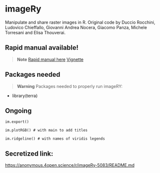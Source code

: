 # imageRy

Manipulate and share raster images in R.
Original code by Duccio Rocchini, Ludovico Chieffallo, Giovanni Andrea Nocera, Giacomo Panza, Michele Torresani and Elisa Thouverai.

## Rapid manual available!

> **Note**
[Rapid manual here](https://htmlpreview.github.io/?https://github.com/ducciorocchini/imageRy/blob/main/imageRy_rapid_manual.html)
[Vignette](https://htmlpreview.github.io/?https://github.com/ducciorocchini/imageRy/blob/main/vignette.html)


## Packages needed

> **Warning**
> Packages needed to properly run imageRY:
+ library(terra)

## Ongoing
```{r}
im.export()
```

```{r}
im.plotRGB() # with main to add titles
```
```{r}
im.ridgeline() # with names of viridis legends
```



## Secretized link:
https://anonymous.4open.science/r/imageRy-5083/README.md
